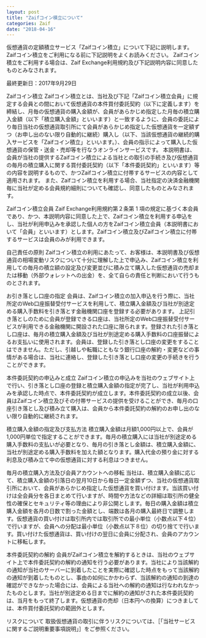 ```yaml
---
layout: post
title: "Zaifコイン積立について"
categories: Zaif
date: "2018-04-16"
---
```


仮想通貨の定額積立サービス「Zaifコイン積立」について下記に説明します。Zaifコイン積立をご利用になる前に下記説明をよくお読みください。
Zaifコイン積立をご利用する場合は、Zaif Exchange利用規約及び下記説明内容に同意したものとみなされます。

最終更新日：2017年9月29日

Zaifコイン積立
Zaifコイン積立とは、当社及び下記「Zaifコイン積立会員」に規定する会員との間において仮想通貨の本件買付委託契約（以下に定義します）を締結し、月毎の仮想通貨の購入金額が、会員があらかじめ指定した月毎の積立購入金額（以下「積立購入金額」といいます）と一致するように、会員の委託により毎日当社の仮想通貨取引所にて会員があらかじめ指定した仮想通貨を一定額ずつ（お申し出のない限り自動的に継続）購入し（以下、当該仮想通貨の継続的購入サービスを「Zaifコイン積立」といいます。）、会員の指示によって購入した仮想通貨の保管・送金・売却等を行なうオンラインサービスです。
本説明書は、会員が当社の提供するZaifコイン積立による当社との取引の手続き及び仮想通貨の毎月の積立購入に関する買付委託契約（以下「本件委託契約」といいます）等の内容を説明するもので、かつZaifコイン積立に付帯するサービスの内容として適用されます。
また、Zaifコイン積立を利用する場合、当社指定の決済金融機関毎に当社が定める会員規約細則についても確認し、同意したものとみなされます。

Zaifコイン積立会員
Zaif Exchange利用規約第２条第 1 項の規定に基づく本会員であり、かつ、本説明内容に同意した上で、Zaifコイン積立を利用する申込をし、当社が利用申込みを承認した個人の方をZaifコイン積立会員（本説明書において「会員」といいます）とします。Zaifコイン積立及びZaifコイン積立に付帯するサービスは会員のみが利用できます。

自己責任の原則
Zaifコイン積立の利用にあたって、お客様は、本説明書及び仮想通貨の相場変動リスクについて十分に理解した上で申込み、Zaifコイン積立を利用しての毎月の積立額の設定及び変更並びに積み立て購入した仮想通貨の売却または移動（外部ウォレットへの出金）を、全て自らの責任と判断において行うものとされます。

お引き落とし口座の指定
会員は、Zaifコイン積立の加入申込を行う際に、当社所定のWeb口座振替受付サービスを利用して、積立購入金額及び当社が別途定める購入手数料を引き落とす金融機関口座を登録する必要があります。
上記引き落としのために会員が登録できる口座は、当社所定のWeb口座振替受付サービスが利用できる金融機関に開設された口座に限られます。登録された引き落とし口座は、毎月の積立購入金額及び当社が別途定める購入手数料の口座振替によるお支払いに使用されます。会員は、登録した引き落とし口座の変更をすることはできません。ただし、引越しや転職にともなう銀行口座の解約・変更などの事情がある場合は、当社に連絡し、登録した引き落とし口座の変更の手続きを行うことができます。

本件委託契約の申込みと成立
Zaifコイン積立の申込みを当社のウェブサイト上で行い、引き落とし口座の登録と積立購入金額の指定が完了し、当社が利用申込みを承認した時点で、本件委託契約が成立します。本件委託契約の成立以後、会員はZaifコイン積立及びその付帯サービスの提供を受けることができ、毎月の口座引き落とし及び積み立て購入は、会員から本件委託契約の解約のお申し出のない限り自動的に継続されます。

積立購入金額の指定及び支払方法
積立購入金額は月額1,000円以上で、会員が1,000円単位で指定することができます。毎月の積立購入には当社が別途定める購入手数料の支払いが必要となり、毎月の引き落とし金額は、積立購入金額に、当社が別途定める購入手数料を加えた額となります。購入代金の預り金に対する利息及び積み立て中の仮想通貨に対する利息はつきません。

毎月の積立購入方法及び会員アカウントへの移転
当社は、積立購入金額に応じて、積立購入金額の引落日の翌月10日から毎日一定金額ずつ、当社の仮想通貨取引所において、会員があらかじめ指定した仮想通貨を買い付けます。当該買い付けは全会員分を各日まとめて行いますが、時間や方法などの詳細は取引所の健全性の確保とセキュリティ等の理由により非公開とします。毎日の購入金額は積立購入金額を各月の日数で割った金額とし、端数は各月の購入最終日で調整します。仮想通貨の買い付けは取引所内では取引所での最小単位（小数点以下４位）で行いますが、会員への分配は最小単位（小数点以下８位）の切り捨てで行います。買い付けた仮想通貨は、買い付けの翌日に会員に分配され、会員のアカウントに移転します。

本件委託契約の解約
会員がZaifコイン積立を解約するときは、当社のウェブサイト上で本件委託契約の解約の通知を行う必要があります。当社により当該解約の通知が当社のサーバーに到着したことを実際に確認した時点をもって当該解約の通知が到着したものとし、事由の如何にかかわらず、当該解約の通知の到達の確認ができなかった場合には、会員による当社への解約の通知は行なわれなかったものとします。当社が別途定める日までに解約の通知がされた本件委託契約は、当月をもって終了します。仮想通貨の売却（日本円への換算）につきましては、本件買付委託契約の範囲外とします。

リスクについて
取扱仮想通貨の取引に伴うリスクについては、［「当社サービスに関するご説明重要事項説明」］をご参照ください。
